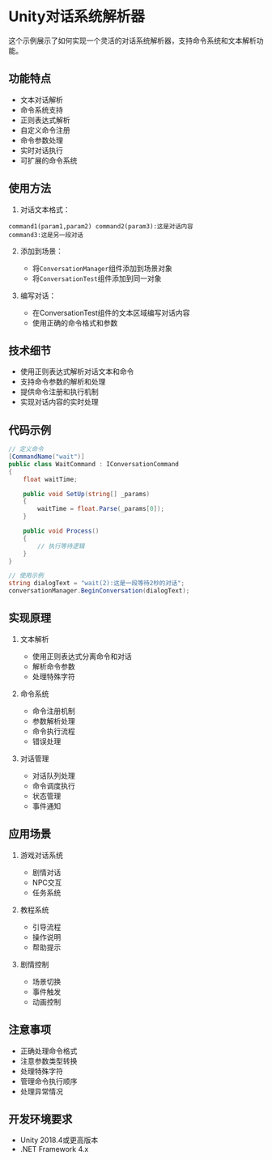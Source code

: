 # Unity对话系统解析器

这个示例展示了如何实现一个灵活的对话系统解析器，支持命令系统和文本解析功能。

## 功能特点

- 文本对话解析
- 命令系统支持
- 正则表达式解析
- 自定义命令注册
- 命令参数处理
- 实时对话执行
- 可扩展的命令系统

## 使用方法

1. 对话文本格式：
```
command1(param1,param2) command2(param3):这是对话内容
command3:这是另一段对话
```

2. 添加到场景：
   - 将`ConversationManager`组件添加到场景对象
   - 将`ConversationTest`组件添加到同一对象

3. 编写对话：
   - 在ConversationTest组件的文本区域编写对话内容
   - 使用正确的命令格式和参数

## 技术细节

- 使用正则表达式解析对话文本和命令
- 支持命令参数的解析和处理
- 提供命令注册和执行机制
- 实现对话内容的实时处理

## 代码示例

```csharp
// 定义命令
[CommandName("wait")]
public class WaitCommand : IConversationCommand
{
    float waitTime;

    public void SetUp(string[] _params)
    {
        waitTime = float.Parse(_params[0]);
    }

    public void Process()
    {
        // 执行等待逻辑
    }
}

// 使用示例
string dialogText = "wait(2):这是一段等待2秒的对话";
conversationManager.BeginConversation(dialogText);
```

## 实现原理

1. 文本解析
   - 使用正则表达式分离命令和对话
   - 解析命令参数
   - 处理特殊字符

2. 命令系统
   - 命令注册机制
   - 参数解析处理
   - 命令执行流程
   - 错误处理

3. 对话管理
   - 对话队列处理
   - 命令调度执行
   - 状态管理
   - 事件通知

## 应用场景

1. 游戏对话系统
   - 剧情对话
   - NPC交互
   - 任务系统
   
2. 教程系统
   - 引导流程
   - 操作说明
   - 帮助提示
   
3. 剧情控制
   - 场景切换
   - 事件触发
   - 动画控制

## 注意事项

- 正确处理命令格式
- 注意参数类型转换
- 处理特殊字符
- 管理命令执行顺序
- 处理异常情况

## 开发环境要求

- Unity 2018.4或更高版本
- .NET Framework 4.x 